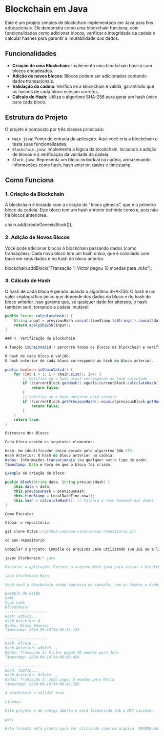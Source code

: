 # Blockchain em Java

Este é um projeto simples de blockchain implementado em Java para fins educacionais. Ele demonstra como uma blockchain funciona, com funcionalidades como adicionar blocos, verificar a integridade da cadeia e calcular hashes para garantir a imutabilidade dos dados.

## Funcionalidades

- **Criação de uma Blockchain**: Implementa uma blockchain básica com blocos encadeados.
- **Adição de novos blocos**: Blocos podem ser adicionados contendo dados transacionais.
- **Validação da cadeia**: Verifica se a blockchain é válida, garantindo que os hashes de cada bloco estejam corretos.
- **Cálculo de Hash**: Utiliza o algoritmo SHA-256 para gerar um hash único para cada bloco.

## Estrutura do Projeto

O projeto é composto por três classes principais:

- `Main.java`: Ponto de entrada da aplicação. Aqui você cria a blockchain e testa suas funcionalidades.
- `Blockchain.java`: Implementa a lógica da blockchain, incluindo a adição de blocos e a verificação da validade da cadeia.
- `Block.java`: Representa um bloco individual na cadeia, armazenando informações como hash, hash anterior, dados e timestamp.

## Como Funciona

### 1. Criação da Blockchain

A blockchain é iniciada com a criação do "bloco gênesis", que é o primeiro bloco da cadeia. Este bloco tem um hash anterior definido como `0`, pois não há blocos anteriores.

chain.add(createGenesisBlock());

### 2. Adição de Novos Blocos

Você pode adicionar blocos à blockchain passando dados (como transações). Cada novo bloco tem um hash único, que é calculado com base em seus dados e no hash do bloco anterior.

blockchain.addBlock("Transação 1: Victor pagou 10 moedas para João");

### 3. Cálculo de Hash

O hash de cada bloco é gerado usando o algoritmo SHA-256. O hash é um valor criptográfico único que depende dos dados do bloco e do hash do bloco anterior. Isso garante que, se qualquer dado for alterado, o hash também será, tornando a cadeia imutável.

```java
public String calculateHash() {
    String input = previousHash.concat(timeStamp.toString()).concat(data);
    return applySha256(input);
}

### 4. Verificação da Blockchain

A função isChainValid() percorre todos os blocos da blockchain e verifica se:

O hash de cada bloco é válido.
O hash anterior de cada bloco corresponde ao hash do bloco anterior.

public boolean isChainValid() {
    for (int i = 1; i < chain.size(); i++) {
        // Verifica se o hash atual corresponde ao hash calculado
        if (!currentBlock.getHash().equals(currentBlock.calculateHash())) {
            return false;
        }
        // Verifica se o hash anterior está correto
        if (!currentBlock.getPreviousHash().equals(previousBlock.getHash())) {
            return false;
        }
    }
    return true;
}

Estrutura dos Blocos

Cada bloco contém os seguintes elementos:

Hash: Um identificador único gerado pelo algoritmo SHA-256.
Hash Anterior: O hash do bloco anterior na cadeia.
Dados: Informações transacionais (ou qualquer outro tipo de dado).
Timestamp: Data e hora em que o bloco foi criado.

Exemplo de criação de bloco:

public Block(String data, String previousHash) {
    this.data = data;
    this.previousHash = previousHash;
    this.timeStamp = LocalDateTime.now();
    this.hash = calculateHash(); // Calcula o hash baseado nos dados
}

Como Executar

Clonar o repositório:

git clone https://github.com/seu-usuario/seu-repositorio.git

cd seu-repositorio

Compilar o projeto: Compile os arquivos Java utilizando sua IDE ou a linha de comando:

javac blockchain/*.java

Executar a aplicação: Execute o arquivo Main.java para testar a blockchain:

java blockchain.Main

Você verá a blockchain sendo impressa no console, com os hashes e dados de cada bloco.

Exemplo de Saída
yaml
Copy code
Blockchain:
-------------------
Hash: a3b1c3...
Hash Anterior: 0
Dados: Bloco Gênesis
Timestamp: 2024-09-14T14:05:55.123

-------------------
Hash: 8f2a1e...
Hash Anterior: a3b1c3...
Dados: Transação 1: Victor pagou 10 moedas para João
Timestamp: 2024-09-14T14:06:00.456

-------------------
Hash: 7d2f7b...
Hash Anterior: 8f2a1e...
Dados: Transação 2: João pagou 5 moedas para Maria
Timestamp: 2024-09-14T14:06:05.789

A blockchain é válida? true

Licença

Este projeto é de código aberto e está licenciado sob a MIT License.

perl

Este formato está pronto para ser utilizado como um arquivo `README.md` no GitHub, oferecendo uma estrutura clara e informativa sobre o projeto de blockchain em Java.
